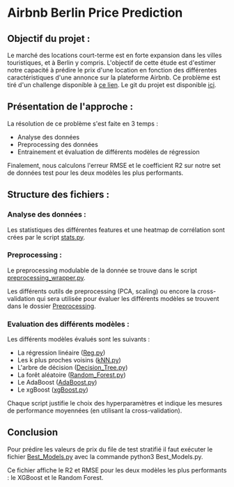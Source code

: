 # Airbnb Berlin Price Prediction

## Objectif du projet :

Le marché des locations court-terme est en forte expansion dans les villes touristiques, et à Berlin y compris. L'objectif de cette étude est d'estimer notre capacité à prédire le prix d'une location en fonction des différentes caractéristiques d'une annonce sur la plateforme Airbnb. Ce problème est tiré d'un challenge disponible à [ce lien](https://dphi.tech/challenges/data-sprint-47-airbnb-berlin-price-prediction/160/data). Le git du projet est disponible [ici](https://gitlab-student.centralesupelec.fr/2019clemotl/airbnb-berlin-price-prediction-ml-2223).


## Présentation de l'approche :

La résolution de ce problème s'est faite en 3 temps :
- Analyse des données
- Preprocessing des données
- Entrainement et évaluation de différents modèles de régression

Finalement, nous calculons l'erreur RMSE et le coefficient R2 sur notre set de données test pour les deux modèles les plus performants.

## Structure des fichiers :

### Analyse des données :
Les statistiques des différentes features et une heatmap de corrélation sont crées par le script [stats.py](./Models/Preprocessing/stats.py).

### Preprocessing :
Le preprocessing modulable de la donnée se trouve dans le script [preprocessing_wrapper.py](./Models/Preprocessing/preprocessing_wrapper.py).

Les différents outils de preprocessing (PCA, scaling) ou encore la cross-validation qui sera utilisée pour évaluer les différents modèles se trouvent dans le dossier [Preprocessing](./Models/Preprocessing).

### Evaluation des différents modèles :
Les différents modèles évalués sont les suivants :
- La régression linéaire ([Reg.py](./Models/Reg.py))
- Les k plus proches voisins ([kNN.py](./Models/kNN.py))
- L'arbre de décision ([Decision_Tree.py](./Models/Decision_Tree.py))
- La forêt aléatoire ([Random_Forest.py](./Models/Random_Forest.py))
- Le AdaBoost ([AdaBoost.py](./Models/AdaBoost.py))
- Le xgBoost ([xgBoost.py](./Models/xgBoost.py))

Chaque script justifie le choix des hyperparamètres et indique les mesures de performance moyennées (en utilisant la cross-validation).

## Conclusion
Pour prédire les valeurs de prix du file de test stratifié il faut exécuter le fichier [Best_Models.py](Best_Models.py) avec la commande python3 Best_Models.py.

Ce fichier affiche le R2 et RMSE pour les deux modèles les plus performants : le XGBoost et le Random Forest.
